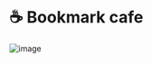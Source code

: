 # :coffee: Bookmark cafe
![image](https://user-images.githubusercontent.com/19554935/44621969-cab46b00-a87d-11e8-97a1-6406b4924fc5.png)
